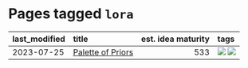 # Pages tagged `lora`

|last_modified|title|est. idea maturity|tags
|:---|:---|---:|:---|
|2023-07-25|[Palette of Priors](../palette_of_priors.md)|533|[![](https://img.shields.io/badge/tag-experimental-6013c8)](../tags/experimental.md) [![](https://img.shields.io/badge/tag-lora-426a5f)](../tags/lora.md)|
